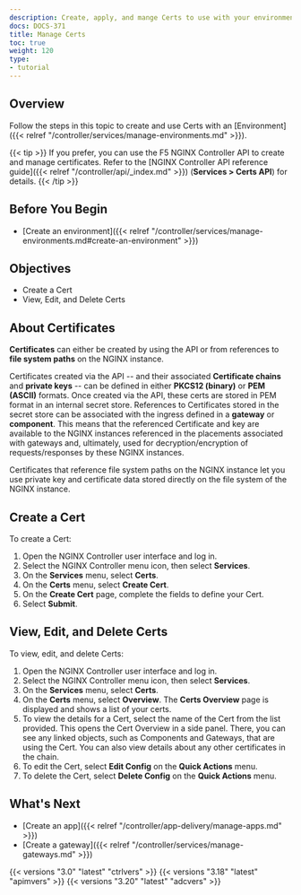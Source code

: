```yaml
---
description: Create, apply, and mange Certs to use with your environments.
docs: DOCS-371
title: Manage Certs
toc: true
weight: 120
type:
- tutorial
---
```


## Overview

Follow the steps in this topic to create and use Certs with an [Environment]({{< relref "/controller/services/manage-environments.md" >}}).

{{< tip >}}
If you prefer, you can use the F5 NGINX Controller API to create and manage certificates. Refer to the [NGINX Controller API reference guide]({{< relref "/controller/api/_index.md" >}}) (**Services > Certs API**) for details.
{{< /tip >}}

## Before You Begin

- [Create an environment]({{< relref "/controller/services/manage-environments.md#create-an-environment" >}})

## Objectives

- Create a Cert
- View, Edit, and Delete Certs

## About Certificates

**Certificates** can either be created by using the API or from references to **file system paths** on the NGINX instance.

Certificates created via the API -- and their associated **Certificate chains** and **private keys** -- can be defined in either **PKCS12 (binary)** or **PEM (ASCII)** formats. Once created via the API, these certs are stored in PEM format in an internal secret store. References to Certificates stored in the secret store can be associated with the ingress defined in a **gateway** or **component**. This means that the referenced Certificate and key are available to the NGINX instances referenced in the placements associated with gateways and, ultimately, used for decryption/encryption of requests/responses by these NGINX instances.

Certificates that reference file system paths on the NGINX instance let you use private key and certificate data stored directly on the file system of the NGINX instance.

## Create a Cert

To create a Cert:

1. Open the NGINX Controller user interface and log in.
2. Select the NGINX Controller menu icon, then select **Services**.
3. On the **Services** menu, select **Certs**.
4. On the **Certs** menu, select **Create Cert**.
5. On the **Create Cert** page, complete the fields to define your Cert.
6. Select **Submit**.

## View, Edit, and Delete Certs

To view, edit, and delete Certs:

1. Open the NGINX Controller user interface and log in.
2. Select the NGINX Controller menu icon, then select **Services**.
3. On the **Services** menu, select **Certs**.
4. On the **Certs** menu, select **Overview**. The **Certs Overview** page is displayed and shows a list of your certs.
5. To view the details for a Cert, select the name of the Cert from the list provided. This opens the Cert Overview in a side panel. There, you can see any linked objects, such as Components and Gateways, that are using the Cert. You can also view details about any other certificates in the chain.
6. To edit the Cert, select **Edit Config** on the **Quick Actions** menu.
7. To delete the Cert, select **Delete Config** on the **Quick Actions** menu.

## What's Next

- [Create an app]({{< relref "/controller/app-delivery/manage-apps.md" >}})
- [Create a gateway]({{< relref "/controller/services/manage-gateways.md" >}})

{{< versions "3.0" "latest" "ctrlvers" >}}
{{< versions "3.18" "latest" "apimvers" >}}
{{< versions "3.20" "latest" "adcvers" >}}
